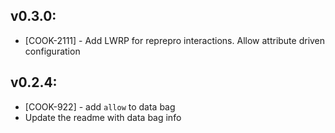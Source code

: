 ## v0.3.0:

* [COOK-2111] - Add LWRP for reprepro interactions. Allow attribute
  driven configuration

## v0.2.4:

* [COOK-922] - add `allow` to data bag
* Update the readme with data bag info

